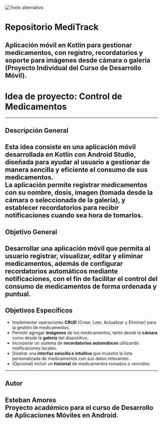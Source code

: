 ![Texto alternativo]([https://ruta-de-la-imagen.com/imagen.png](https://indexdesarrollo.com/wp-content/uploads/2019/10/mejores-plataformas-hibridas-apps-moviles.jpg))
# Repositorio MediTrack
Aplicación móvil en Kotlin para gestionar medicamentos, con registro, recordatorios y soporte para imágenes desde cámara o galería (Proyecto Individual del Curso de Desarrollo Móvil).
---
# Idea de proyecto: Control de Medicamentos
---
## Descripción General
Esta idea consiste en una aplicación móvil desarrollada en **Kotlin** con **Android Studio**, diseñada para ayudar al usuario a gestionar de manera sencilla y eficiente el consumo de sus medicamentos.  
La aplicación permite registrar medicamentos con su nombre, dosis, imagen (tomada desde la cámara o seleccionada de la galería), y establecer recordatorios para recibir notificaciones cuando sea hora de tomarlos.  
---
## Objetivo General
Desarrollar una aplicación móvil que permita al usuario **registrar, visualizar, editar y eliminar medicamentos**, además de **configurar recordatorios automáticos** mediante notificaciones, con el fin de facilitar el control del consumo de medicamentos de forma ordenada y puntual.
---
## Objetivos Específicos
- Implementar operaciones **CRUD** (Crear, Leer, Actualizar y Eliminar) para la gestión de medicamentos.  
- Permitir agregar **imágenes** de los medicamentos, tanto desde la **cámara** como desde la **galería** del dispositivo.  
- Incorporar un sistema de **recordatorios automáticos** utilizando notificaciones locales.  
- Diseñar una **interfaz sencilla e intuitiva** que muestre la lista personalizada de medicamentos con sus datos relevantes.  
- (Opcional) Incluir un **historial** de medicamentos tomados o vencidos.  
---
## Autor
**Esteban Amores**  
Proyecto académico para el curso de **Desarrollo de Aplicaciones Móviles en Android**.
---
